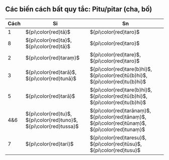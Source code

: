 ## Các biến cách bất quy tắc: Pitu/pitar (cha, bố)

| Cách | Si                                                                 | Sn                                                                                               |
| ---- | ------------------------------------------------------------------ | ------------------------------------------------------------------------------------------------ |
| 1    | ${pi\color{red}tā}$                                                | ${pi\color{red}taro}$                                                                            |
| 8    | ${pi\color{red}ta}$, ${pi\color{red}tā}$                           | ${pi\color{red}taro}$                                                                            |
| 2    | ${pi\color{red}taraṃ}$                                             | ${pi\color{red}tare}$, ${pi\color{red}taro}$                                                     |
| 3    | ${pi\color{red}tarā}$, ${pi\color{red}tunā}$                       | ${pi\color{red}tare(b)hi}$, ${pi\color{red}tū(b)hi}$, ${pi\color{red}tu(b)hi}$                   |
| 5    | ${pi\color{red}tarā}$                                              | ${pi\color{red}tare(b)hi}$, ${pi\color{red}tū(b)hi}$, ${pi\color{red}tu(b)hi}$                   |
| 4&6  | ${pi\color{red}tu}$, ${pi\color{red}tuno}$, ${pi\color{red}tussa}$ | ${pi\color{red}tarānaṃ}$, ${pi\color{red}tānaṃ}$, ${pi\color{red}tūnaṃ}$, ${pi\color{red}tunaṃ}$ |
| 7    | ${pi\color{red}tari}$                                              | ${pi\color{red}taresu}$, ${pi\color{red}tūsu}$, ${pi\color{red}tusu}$                            |